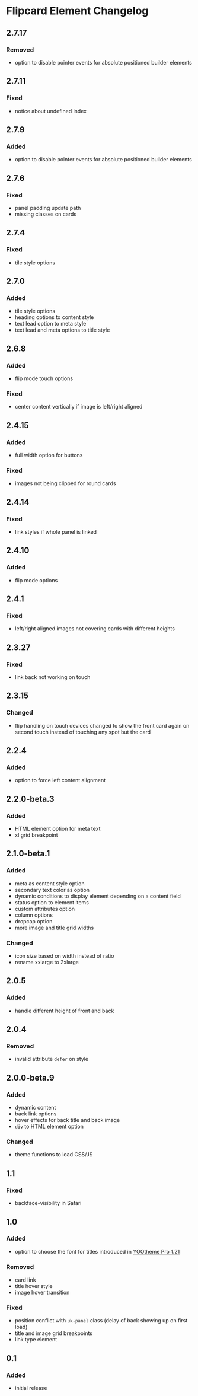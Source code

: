 # Flipcard Element Changelog

## 2.7.17

### Removed

- option to disable pointer events for absolute positioned builder elements

## 2.7.11

### Fixed

- notice about undefined index

## 2.7.9

### Added

- option to disable pointer events for absolute positioned builder elements

## 2.7.6

### Fixed

- panel padding update path
- missing classes on cards

## 2.7.4

### Fixed

- tile style options

## 2.7.0

### Added

- tile style options
- heading options to content style
- text lead option to meta style
- text lead and meta options to title style

## 2.6.8

### Added

- flip mode touch options

### Fixed

- center content vertically if image is left/right aligned

## 2.4.15

### Added

- full width option for buttons

### Fixed

- images not being clipped for round cards

## 2.4.14

### Fixed

- link styles if whole panel is linked

## 2.4.10

### Added

- flip mode options

## 2.4.1

### Fixed

- left/right aligned images not covering cards with different heights

## 2.3.27

### Fixed

- link back not working on touch

## 2.3.15

### Changed

- flip handling on touch devices changed to show the front card again on second touch instead of touching any spot but the card

## 2.2.4

### Added

- option to force left content alignment

## 2.2.0-beta.3

### Added

- HTML element option for meta text
- xl grid breakpoint

## 2.1.0-beta.1

### Added

- meta as content style option
- secondary text color as option
- dynamic conditions to display element depending on a content field
- status option to element items
- custom attributes option
- column options
- dropcap option
- more image and title grid widths

### Changed

- icon size based on width instead of ratio
- rename xxlarge to 2xlarge

## 2.0.5

### Added

- handle different height of front and back

## 2.0.4

### Removed

- invalid attribute `defer` on style

## 2.0.0-beta.9

### Added

- dynamic content
- back link options
- hover effects for back title and back image
- `div` to HTML element option

### Changed

- theme functions to load CSS/JS

## 1.1

### Fixed

- backface-visibility in Safari

## 1.0

### Added

- option to choose the font for titles introduced in [YOOtheme Pro 1.21](https://yootheme.com/blog/2019/06/07/makai-theme#tertiary-heading-font)

### Removed

- card link
- title hover style
- image hover transition

### Fixed

- position conflict with `uk-panel` class (delay of back showing up on first load)
- title and image grid breakpoints
- link type element

## 0.1

### Added

- initial release
